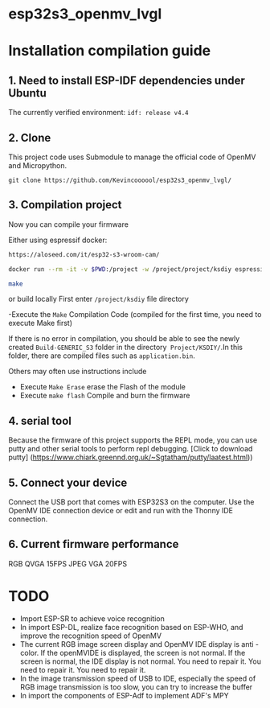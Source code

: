 # esp32s3_openmv_lvgl
 
# Installation compilation guide #

## 1. Need to install ESP-IDF dependencies under Ubuntu ##
   The currently verified environment:
   `idf: release v4.4`

## 2. Clone ##

   This project code uses Submodule to manage the official code of OpenMV and Micropython.

   `git clone https://github.com/Kevincoooool/esp32s3_openmv_lvgl/`

## 3. Compilation project ##

   Now you can compile your firmware

   Either using espressif docker:

   ```bash
   https://aloseed.com/it/esp32-s3-wroom-cam/
   
   docker run --rm -it -v $PWD:/project -w /project/project/ksdiy espressif/idf:release-v4.4
   
   make
   ```
   
   or build locally
   First enter `/project/ksdiy` file directory

   -Execute the `Make` Compilation Code (compiled for the first time, you need to execute Make first)
   
   If there is no error in compilation, you should be able to see the newly created `Build-GENERIC_S3` folder in the directory` Project/KSDIY/`.In this folder, there are compiled files such as `application.bin`.
   
   Others may often use instructions include

   - Execute `Make Erase` erase the Flash of the module
   - Execute `make flash` Compile and burn the firmware

## 4. serial tool ##
   Because the firmware of this project supports the REPL mode, you can use putty and other serial tools to perform repl debugging.
   [Click to download putty] (https://www.chiark.greennd.org.uk/~Sgtatham/putty/laatest.html))

## 5. Connect your device ##

Connect the USB port that comes with ESP32S3 on the computer. Use the OpenMV IDE connection device or edit and run with the Thonny IDE connection.
 
## 6. Current firmware performance ##

 RGB QVGA 15FPS
 JPEG VGA 20FPS
 
# TODO #

- Import ESP-SR to achieve voice recognition
- In import ESP-DL, realize face recognition based on ESP-WHO, and improve the recognition speed of OpenMV
- The current RGB image screen display and OpenMV IDE display is anti -color. If the openMVIDE is displayed, the screen is not normal. If the screen is normal, the IDE display is not normal. You need to repair it. You need to repair it. You need to repair it.
- In the image transmission speed of USB to IDE, especially the speed of RGB image transmission is too slow, you can try to increase the buffer
- In import the components of ESP-Adf to implement ADF's MPY
